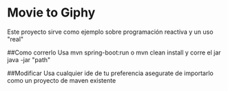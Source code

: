 # Movie to Giphy
Este proyecto sirve como ejemplo sobre programación reactiva
y un uso "real"

##Como correrlo
Usa mvn spring-boot:run
o mvn clean install y corre el jar java -jar "path"

##Modificar
Usa cualquier ide de tu preferencia asegurate de 
importarlo como un proyecto de maven existente